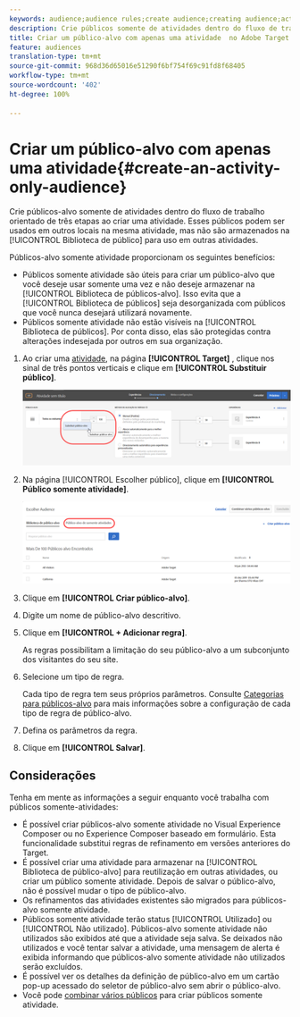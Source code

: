 ```yaml
---
keywords: audience;audience rules;create audience;creating audience;activity only;activity-only;adhoc
description: Crie públicos somente de atividades dentro do fluxo de trabalho orientado de três etapas do Adobe Target ao criar uma atividade. Esses públicos podem ser usados em outros locais na mesma atividade, mas não são armazenados na Biblioteca de público para uso em outras atividades.
title: Criar um público-alvo com apenas uma atividade  no Adobe Target
feature: audiences
translation-type: tm+mt
source-git-commit: 968d36d65016e51290f6bf754f69c91fd8f68405
workflow-type: tm+mt
source-wordcount: '402'
ht-degree: 100%

---
```



# Criar um público-alvo com apenas uma atividade{#create-an-activity-only-audience}

Crie públicos-alvo somente de atividades dentro do fluxo de trabalho orientado de três etapas ao criar uma atividade. Esses públicos podem ser usados em outros locais na mesma atividade, mas não são armazenados na [!UICONTROL Biblioteca de público] para uso em outras atividades.

Públicos-alvo somente atividade proporcionam os seguintes benefícios:

* Públicos somente atividade são úteis para criar um público-alvo que você deseje usar somente uma vez e não deseje armazenar na [!UICONTROL Biblioteca de públicos-alvo]. Isso evita que a [!UICONTROL Biblioteca de públicos] seja desorganizada com públicos que você nunca desejará utilizará novamente.
* Públicos somente atividade não estão visíveis na [!UICONTROL Biblioteca de públicos]. Por conta disso, elas são protegidas contra alterações indesejada por outros em sua organização.

1. Ao criar uma [atividade](/help/c-activities/activities.md#concept_D317A95A1AB54674BA7AB65C7985BA03), na página **[!UICONTROL Target]** , clique nos sinal de três pontos verticais e clique em **[!UICONTROL Substituir público]**.

   ![Resultado da etapa](assets/edit_audience.png)

1. Na página [!UICONTROL Escolher público], clique em **[!UICONTROL Público somente atividade]**.

   ![](assets/activity-only-aud.png)

1. Clique em **[!UICONTROL Criar público-alvo]**.
1. Digite um nome de público-alvo descritivo.
1. Clique em **[!UICONTROL + Adicionar regra]**.

   As regras possibilitam a limitação do seu público-alvo a um subconjunto dos visitantes do seu site.

1. Selecione um tipo de regra.

   Cada tipo de regra tem seus próprios parâmetros. Consulte [Categorias para públicos-alvo](/help/c-target/c-audiences/c-target-rules/target-rules.md#concept_E3A77E42F1644503A829B5107B20880D) para mais informações sobre a configuração de cada tipo de regra de público-alvo.

1. Defina os parâmetros da regra.
1. Clique em **[!UICONTROL Salvar]**.

## Considerações

Tenha em mente as informações a seguir enquanto você trabalha com públicos somente-atividades:

* É possível criar públicos-alvo somente atividade no Visual Experience Composer ou no Experience Composer baseado em formulário. Esta funcionalidade substitui regras de refinamento em versões anteriores do Target.
* É possível criar uma atividade para armazenar na [!UICONTROL Biblioteca de público-alvo] para reutilização em outras atividades, ou criar um público somente atividade. Depois de salvar o público-alvo, não é possível mudar o tipo de público-alvo.
* Os refinamentos das atividades existentes são migrados para públicos-alvo somente atividade.
* Públicos somente atividade terão status [!UICONTROL Utilizado] ou [!UICONTROL Não utilizado]. Públicos-alvo somente atividade não utilizados são exibidos até que a atividade seja salva. Se deixados não utilizados e você tentar salvar a atividade, uma mensagem de alerta é exibida informando que públicos-alvo somente atividade não utilizados serão excluídos.
* É possível ver os detalhes da definição de público-alvo em um cartão pop-up acessado do seletor de público-alvo sem abrir o público-alvo.
* Você pode [combinar vários públicos](/help/c-target/combining-multiple-audiences.md#concept_A7386F1EA4394BD2AB72399C225981E5) para criar públicos somente atividade.

